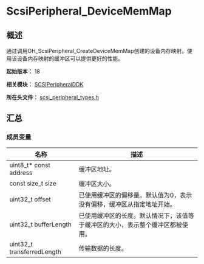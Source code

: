 # ScsiPeripheral_DeviceMemMap

## 概述

通过调用OH_ScsiPeripheral_CreateDeviceMemMap创建的设备内存映射。使用该设备内存映射的缓冲区可以提供更好的性能。

**起始版本：** 18

**相关模块：** [SCSIPeripheralDDK](capi-scsiperipheralddk.md)

**所在头文件：** [scsi_peripheral_types.h](capi-scsi-peripheral-types-h.md)

## 汇总

### 成员变量

| 名称 | 描述 |
| -- | -- |
| uint8_t* const address | 缓冲区地址。 |
| const size_t size | 缓冲区大小。 |
| uint32_t offset | 已使用缓冲区的偏移量。默认值为0，表示没有偏移，缓冲区从指定地址开始。 |
| uint32_t bufferLength | 已使用缓冲区的长度。默认情况下，该值等于缓冲区的大小，表示整个缓冲区都被使用。 |
| uint32_t transferredLength | 传输数据的长度。 |


